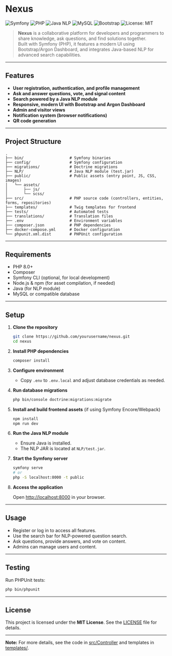 # Nexus

![Symfony](https://img.shields.io/badge/Symfony-6.x-blueviolet?logo=symfony)
![PHP](https://img.shields.io/badge/PHP-8.0+-777bb4?logo=php)
![Java NLP](https://img.shields.io/badge/Java-NLP-orange?logo=java)
![MySQL](https://img.shields.io/badge/MySQL-8.x-blue?logo=mysql)
![Bootstrap](https://img.shields.io/badge/Bootstrap-5.x-lightblue?logo=bootstrap)
![License: MIT](https://img.shields.io/badge/License-MIT-green)


> **Nexus** is a collaborative platform for developers and programmers to share knowledge, ask questions, and find solutions together.  
> Built with Symfony (PHP), it features a modern UI using Bootstrap/Argon Dashboard, and integrates Java-based NLP for advanced search capabilities.

---

## Features

- **User registration, authentication, and profile management**
- **Ask and answer questions, vote, and signal content**
- **Search powered by a Java NLP module**
- **Responsive, modern UI with Bootstrap and Argon Dashboard**
- **Admin and visitor views**
- **Notification system (browser notifications)**
- **QR code generation**

---

## Project Structure

```
.
├── bin/                    # Symfony binaries
├── config/                 # Symfony configuration
├── migrations/             # Doctrine migrations
├── NLP/                    # Java NLP module (test.jar)
├── public/                 # Public assets (entry point, JS, CSS, images)
│   └── assets/
│       ├── js/
│       └── scss/
├── src/                    # PHP source code (controllers, entities, forms, repositories)
├── templates/              # Twig templates for frontend
├── tests/                  # Automated tests
├── translations/           # Translation files
├── .env                    # Environment variables
├── composer.json           # PHP dependencies
├── docker-compose.yml      # Docker configuration
└── phpunit.xml.dist        # PHPUnit configuration
```

---

## Requirements

- PHP 8.0+
- Composer
- Symfony CLI (optional, for local development)
- Node.js & npm (for asset compilation, if needed)
- Java (for NLP module)
- MySQL or compatible database

---

## Setup

1. **Clone the repository**

   ```sh
   git clone https://github.com/yourusername/nexus.git
   cd nexus
   ```

2. **Install PHP dependencies**

   ```sh
   composer install
   ```

3. **Configure environment**

   - Copy `.env` to `.env.local` and adjust database credentials as needed.
  
4. **Run database migrations**

   ```sh
   php bin/console doctrine:migrations:migrate
   ```

5. **Install and build frontend assets** (if using Symfony Encore/Webpack)

   ```sh
   npm install
   npm run dev
   ```

6. **Run the Java NLP module**

   - Ensure Java is installed.
   - The NLP JAR is located at `NLP/test.jar`.

7. **Start the Symfony server**

   ```sh
   symfony serve
   # or
   php -S localhost:8000 -t public
   ```

8. **Access the application**

   Open [http://localhost:8000](http://localhost:8000) in your browser.

---

## Usage

- Register or log in to access all features.
- Use the search bar for NLP-powered question search.
- Ask questions, provide answers, and vote on content.
- Admins can manage users and content.

---

## Testing

Run PHPUnit tests:

```sh
php bin/phpunit
```

---

## License

This project is licensed under the **MIT License**. See the [LICENSE](./LICENSE.md) file for details.


---

**Note:** For more details, see the code in [src/Controller](src/Controller/) and templates in [templates/](templates/).